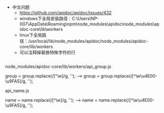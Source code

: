 * 中文问题
    * https://github.com/apidoc/apidoc/issues/432
    * windows下全局安装路径：C:\Users\NP-007\AppData\Roaming\npm\node_modules\apidoc\node_modules\apidoc-core\lib\workers
    * linux下全局路径：/usr/local/lib/node_modules/apidoc/node_modules/apidoc-core/lib/workers
    * 可以注释掉替换特殊字符的行
    ```js
node_modules/apidoc-core/lib/workers/api_group.js

group = group.replace(/[^\w]/g, ''); --> group = group.replace(/[^\w\u4E00-\u9FA5]/g, '');

api_name.js

name = name.replace(/[^\w]/g, ''); --> name = name.replace(/[^\w\u4E00-\u9FA5]/g, '');
```
    